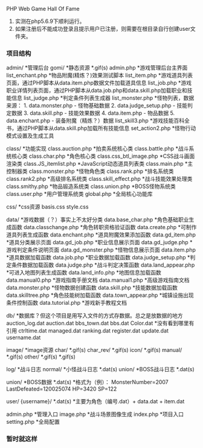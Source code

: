 PHP Web Game Hall Of Fame


1. 实测在php5.6.9下顺利运行。
2. 如果注册后不能成功登录且提示用户已注册，则需要在根目录自行创建user文件夹。



### 项目结构

admin/ *管理后台
    gomi/ *静态资源
        *.gif(s)
    admin.php *游戏管理后台主界面
    list_enchant.php *物品附魔(精炼？)效果测试脚本
    list_item.php *游戏道具列表页面，通过PHP脚本从data.item.php数据文件加载道具信息
    list_job.php *游戏职业详情列表页面，通过PHP脚本从data.job.php和data.skill.php加载职业和技能信息
    list_judge.php *判定条件列表生成器
    list_monster.php *怪物列表，数据来源：
                                1. data.monster.php - 怪物基础数据
                                2. data.judge_setup.php - 技能判定数据
                                3. data.skill.php - 技能效果数据
                                4. data.item.php - 物品数据
                                5. data.enchant.php - 装备附魔（精炼？）数据
    list_skill3.php *游戏技能百科全书，通过PHP脚本从data.skill.php加载所有技能信息
    set_action2.php *怪物行动模式设置及生成工具

class/ *功能实现
    class.auction.php *拍卖系统核心类
    class.battle.php *战斗系统核心类
    class.char.php *角色核心类
    class.css_btl_image.php *CSS战斗画面渲染类
    class.JS_itemlist.php *JavaScript动态道具列表类
    class.main.php *主控制器类
    class.monster.php *怪物角色类
    class.rank.php *排名系统类
    class.rank2.php *高级排名系统类
    class.skill_effect.php *战斗技能效果处理类
    class.smithy.php *物品锻造系统类
    class.union.php *BOSS怪物系统类
    class.user.php *用户管理系统类
    global.php *全局核心功能库

css/ *css资源
    basis.css
    style.css

data/ *游戏数据（？）事实上不太好分类
    data.base_char.php *角色基础职业生成函数
    data.classchange.php *角色转职资格验证函数
    data.create.php *可制作道具列表生成函数
    data.enchant.php *道具附魔效果添加函数
    data.gd_item.php *道具分类展示页面
    data.gd_job.php *职业信息展示页面
    data.gd_judge.php *游戏判定条件说明页面
    data.gd_monster.php *怪物信息展示页面
    data.item.php *道具数据加载函数
    data.job.php *职业数据加载函数
    data.judge_setup.php *判定条件数据加载函数
    data.judge.php *战斗判定决策函数
    data.land_appear.php *可进入地图列表生成函数
    data.land_info.php *地图信息加载函数
    data.manual0.php *游戏指南手册文档
    data.manual1.php *高级游戏指南文档
    data.monster.php *怪物数据创建函数
    data.skill.php *技能数据加载函数
    data.skilltree.php *角色技能树加载函数
    data.town_appear.php *城镇设施出现条件控制函数
    data.tutorial.php *游戏新手教程文档

db/ *数据库？但这个项目是用写入文件的方式存数据。总之是放数据的地方
    auction_log.dat
    auction.dat
    bbs_town.dat
    bbs.dat
    Color.dat *没有看到哪里有引用
    ctrltime.dat
    managed.dat
    ranking.dat
    register.dat
    update.dat
    username.dat
  
image/ *image资源
    char/
        *.gif(s)
    char_rev/
        *.gif(s)
    icon/
        *.gif(s)
    manual/
        *.gif(s)
    other/
        *.gif(s)
    *.gif(s)

log/ *战斗日志
    normal/ *小怪战斗日志
        *.dat(s)
    union/ *BOSS战斗日志
        *.dat(s)

union/ *BOSS数据
    *.dat(s) *格式为（例）：
                MonsterNumber=2007
                LastDefeated=120025074
                HP=3420
                SP=122

user/
    {username}/
        *.dat(s) *主要为角色（编号.dat）+ data.dat + item.dat

admin.php *管理入口
image.php *战斗场景图像生成
index.php *项目入口
setting.php *全局配置


### 暂时就这样

